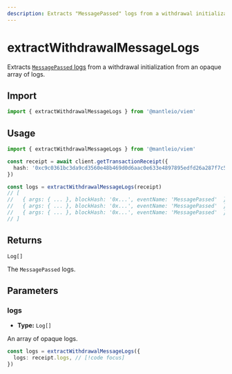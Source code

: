 ```yaml
---
description: Extracts "MessagePassed" logs from a withdrawal initialization from an opaque array of logs.
---
```


# extractWithdrawalMessageLogs

Extracts [`MessagePassed` logs](https://github.com/mantlenetworkio/mantle-v2/blob/v1.0.0-alpha.1/packages/contracts-bedrock/contracts/L2/L2ToL1MessagePasser.sol#L60) from a withdrawal initialization from an opaque array of logs.

## Import

```ts
import { extractWithdrawalMessageLogs } from '@mantleio/viem'
```

## Usage

```ts
import { extractWithdrawalMessageLogs } from '@mantleio/viem'

const receipt = await client.getTransactionReceipt({
  hash: '0xc9c0361bc3da9cd3560e48b469d0d6aac0e633e4897895edfd26a287f7c578ec',
})

const logs = extractWithdrawalMessageLogs(receipt)
// [
//   { args: { ... }, blockHash: '0x...', eventName: 'MessagePassed'  },
//   { args: { ... }, blockHash: '0x...', eventName: 'MessagePassed'  },
//   { args: { ... }, blockHash: '0x...', eventName: 'MessagePassed'  },
// ]
```

## Returns

`Log[]`

The `MessagePassed` logs.

## Parameters

### logs

- **Type:** `Log[]`

An array of opaque logs.

```ts
const logs = extractWithdrawalMessageLogs({
  logs: receipt.logs, // [!code focus]
})
```
